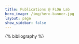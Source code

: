 ```yaml
---
title: Publications @ FLOW Lab
hero_image: /img/hero-banner.jpg
layout: page
show_sidebar: false
---
```


{% bibliography %}
